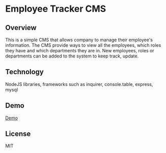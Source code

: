 # Employee Tracker CMS

## Overview

This is a simple CMS that allows company to manage their employee's information. The CMS provide ways to view all the employees, which roles they have and which departments they are in. New employees, roles or departments can be added to the system to keep track, update.

## Technology

NodeJS libraries, frameworks such as inquirer, console.table, express, mysql

## Demo

[Demo](https://drive.google.com/file/d/1u3NJ2eW5ZcMSljY2jYWBDeUvOYHEu-S9/view "Demo")


## License

MIT



